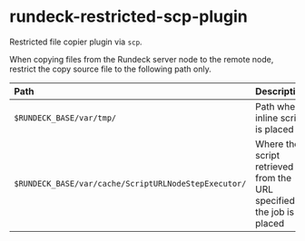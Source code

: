 # rundeck-restricted-scp-plugin

Restricted file copier plugin via `scp`.

When copying files from the Rundeck server node to the remote node, restrict the copy source file to the following path only.

| Path                                                 | Description                                                            |
|:-----------------------------------------------------|:-----------------------------------------------------------------------|
| `$RUNDECK_BASE/var/tmp/`                             | Path where inline script is placed                                     |
| `$RUNDECK_BASE/var/cache/ScriptURLNodeStepExecutor/` | Where the script retrieved from the URL specified in the job is placed |

